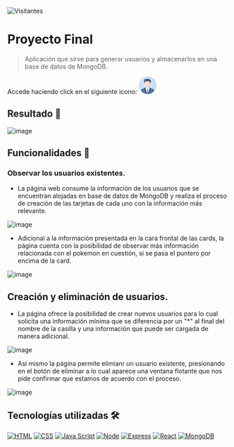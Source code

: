 ![Visitantes](https://visitor-badge.laobi.icu/badge?page_id=juanma010901.Final-Project&left_text=Visitantes)

# Proyecto Final

> Aplicación que sirve para generar usuarios y almacenarlos en una base de datos de MongoDB.

Accede haciendo click en el siguiente icono:
<a href="https://juanma010901.github.io/Final-Project" target="_blank">
  <img src="/assets/perfil.png" alt="Usuarios" width=40px height=40px>
</a>

## Resultado 🚀
![image](https://github.com/juanma010901/Final-Project/assets/119358374/220ffc90-4ed5-4a4e-b13b-2c1a4b93f350)


## Funcionalidades 🦾

### Observar los usuarios existentes. 
- La página web consume la información de los usuarios que se encuentran alojadas en base de datos de MongoDB y realiza el proceso de creación de las tarjetas de cada uno con la información más relevante.
  
![image](https://github.com/juanma010901/Final-Project/assets/119358374/84e64a5d-ccc9-49eb-a75c-c3150e72d3b5)

- Adicional a la información presentada en la cara frontal de las cards, la página cuenta con la posibilidad de observar más información relacionada con el pokemon en cuestión, si se pasa el puntero por encima de la card.

![image](https://github.com/juanma010901/Final-Project/assets/119358374/9c31aa35-e49c-49ae-9749-8d6b10fb44dc)

## Creación y eliminación de usuarios.
- La página ofrece la posibilidad de crear nuevos usuarios para lo cual solicita una información mínima que se diferencia por un "*" al final del nombre de la casilla y una información que puede ser cargada de manera adicional.

![image](https://github.com/juanma010901/Final-Project/assets/119358374/b545a6ba-77fd-40d0-a808-dbcdee5777e5)

- Así mismo la página permite elimianr un usuario existente, presionando en el botón de eliminar a lo cual aparece una ventana flotante que nos pide confirmar que estamos de acuerdo con el proceso.

![image](https://github.com/juanma010901/Final-Project/assets/119358374/24a14e81-0740-4d7d-8a80-475c1240a6db)


## Tecnologías utilizadas 🛠️
[![HTML](https://img.shields.io/badge/HTML5-E34F26?style=for-the-badge&logo=html5&logoColor=white)](https://html.spec.whatwg.org/multipage/)
[![CSS](https://img.shields.io/badge/CSS3-1572B6?style=for-the-badge&logo=css3&logoColor=white)](https://drafts.csswg.org/)
[![Java Script](https://img.shields.io/badge/JavaScript-F7DF1E?style=for-the-badge&logo=javascript&logoColor=black)](https://developer.mozilla.org/es/docs/Web/JavaScript)
[![Node](https://img.shields.io/badge/Node.js-43853D?style=for-the-badge&logo=node.js&logoColor=white)](https://nodejs.org/en)
[![Express](https://img.shields.io/badge/Express.js-404D59?style=for-the-badge)](https://expressjs.com)
[![React](https://img.shields.io/badge/React-20232A?style=for-the-badge&logo=react&logoColor=61DAFB)](https://react.dev)
[![MongoDB](https://img.shields.io/badge/MongoDB-4EA94B?style=for-the-badge&logo=mongodb&logoColor=white)](https://www.mongodb.com/es)
